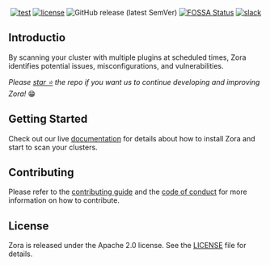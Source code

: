 <div align="center">

<a href="https://zora-docs.undistro.io/" target="_blank">
    <picture>
        <source media="(prefers-color-scheme: dark)" srcset="docs/assets/logo-github-dark.png">
    </picture>
</a>

[![test](https://github.com/undistro/zora/actions/workflows/test.yaml/badge.svg)](https://github.com/undistro/zora/actions/workflows/test.yaml)
[![license](https://img.shields.io/github/license/undistro/zora)](https://github.com/undistro/zora/blob/main/LICENSE)
![GitHub release (latest SemVer)](https://img.shields.io/github/v/release/undistro/zora?display_name=tag&sort=semver&color=blue)
[![FOSSA Status](https://app.fossa.com/api/projects/git%2Bgithub.com%2Fundistro%2Fzora.svg?type=shield)](https://app.fossa.com/projects/git%2Bgithub.com%2Fundistro%2Fzora?ref=badge_shield)
[![slack](https://img.shields.io/badge/Slack-Join-4a154b?logo=slack)](https://join.slack.com/t/undistrocommunity/shared_invite/zt-21slyrao4-dTW_XtOB90QVj05txOX6rA)

</div>

## Introductio

By scanning your cluster with multiple plugins at scheduled times, Zora identifies potential issues, misconfigurations, 
and vulnerabilities.

_Please [star :star:](https://github.com/undistro/zora/stargazers) the repo if you want us to continue developing and improving Zora!_ :grin:

## Getting Started

Check out our live [documentation](https://zora-docs.undistro.io) for details about how to install Zora and start to scan your clusters.

## Contributing

Please refer to the [contributing guide](https://github.com/undistro/zora/blob/main/CONTRIBUTING.md) and the 
[code of conduct](https://github.com/undistro/zora/blob/main/CODE_OF_CONDUCT.md) 
for more information on how to contribute.

## License

Zora is released under the Apache 2.0 license. See the [LICENSE](LICENSE) file for details.
